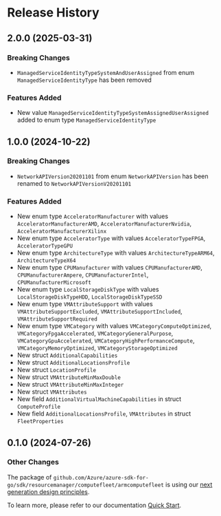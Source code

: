 # Release History

## 2.0.0 (2025-03-31)
### Breaking Changes

- `ManagedServiceIdentityTypeSystemAndUserAssigned` from enum `ManagedServiceIdentityType` has been removed

### Features Added

- New value `ManagedServiceIdentityTypeSystemAssignedUserAssigned` added to enum type `ManagedServiceIdentityType`


## 1.0.0 (2024-10-22)
### Breaking Changes

- `NetworkAPIVersion20201101` from enum `NetworkAPIVersion` has been renamed to `NetworkAPIVersionV20201101`

### Features Added

- New enum type `AcceleratorManufacturer` with values `AcceleratorManufacturerAMD`, `AcceleratorManufacturerNvidia`, `AcceleratorManufacturerXilinx`
- New enum type `AcceleratorType` with values `AcceleratorTypeFPGA`, `AcceleratorTypeGPU`
- New enum type `ArchitectureType` with values `ArchitectureTypeARM64`, `ArchitectureTypeX64`
- New enum type `CPUManufacturer` with values `CPUManufacturerAMD`, `CPUManufacturerAmpere`, `CPUManufacturerIntel`, `CPUManufacturerMicrosoft`
- New enum type `LocalStorageDiskType` with values `LocalStorageDiskTypeHDD`, `LocalStorageDiskTypeSSD`
- New enum type `VMAttributeSupport` with values `VMAttributeSupportExcluded`, `VMAttributeSupportIncluded`, `VMAttributeSupportRequired`
- New enum type `VMCategory` with values `VMCategoryComputeOptimized`, `VMCategoryFpgaAccelerated`, `VMCategoryGeneralPurpose`, `VMCategoryGpuAccelerated`, `VMCategoryHighPerformanceCompute`, `VMCategoryMemoryOptimized`, `VMCategoryStorageOptimized`
- New struct `AdditionalCapabilities`
- New struct `AdditionalLocationsProfile`
- New struct `LocationProfile`
- New struct `VMAttributeMinMaxDouble`
- New struct `VMAttributeMinMaxInteger`
- New struct `VMAttributes`
- New field `AdditionalVirtualMachineCapabilities` in struct `ComputeProfile`
- New field `AdditionalLocationsProfile`, `VMAttributes` in struct `FleetProperties`


## 0.1.0 (2024-07-26)
### Other Changes

The package of `github.com/Azure/azure-sdk-for-go/sdk/resourcemanager/computefleet/armcomputefleet` is using our [next generation design principles](https://azure.github.io/azure-sdk/general_introduction.html).

To learn more, please refer to our documentation [Quick Start](https://aka.ms/azsdk/go/mgmt).